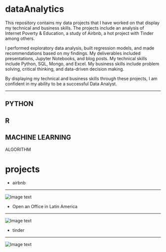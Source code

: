 # dataAnalytics

This repository contains my data projects that I have worked on that display my technical and business skills. The projects include an analysis of Internet Poverty & Education, a study of Airbnb, a hot project with Tinder among others. 

I performed exploratory data analysis, built regression models, and made recommendations based on my findings. My deliverables included presentations, Jupyter Notebooks, and blog posts. My technical skills include Python, SQL, Mongo, and Excel. My business skills include problem solving, critical thinking, and data-driven decision making. 

By displaying my technical and business skills through these projects, I am confident in my ability to be a successful Data Analyst.

---------------------------------------
PYTHON
---------------------------------------
R 
---------------------------------------
MACHINE LEARNING 
---------------------------------------
ALGORITHM

# projects
- airbnb
---------------------------------------
![Image text](https://www.javierreina.com/content/images/2022/12/airbnbSydney.png)

- Open an Office in Latin America
---------------------------------------
![Image text](https://www.javierreina.com/content/images/2022/12/Green-and-Gray-Simple-Informational-Infographic-1.png)

- tinder
---------------------------------------
![Image text](https://www.javierreina.com/content/images/2022/12/Informational-Data-Infographic-1.png)
